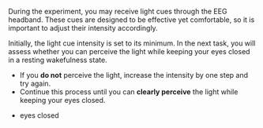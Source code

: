 During the experiment, you may receive light cues through the EEG headband. These cues are designed to be effective yet comfortable, so it is important to adjust their intensity accordingly.  

Initially, the light cue intensity is set to its minimum. In the next task, you will assess whether you can perceive the light while keeping your eyes closed in a resting wakefulness state.  

- If you **do not** perceive the light, increase the intensity by one step and try again.  
- Continue this process until you can **clearly perceive** the light while keeping your eyes closed.  

* eyes closed